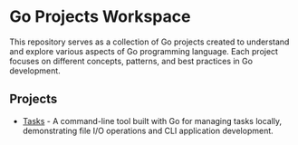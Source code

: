 # Go Projects Workspace

This repository serves as a collection of Go projects created to understand and explore various aspects of Go programming language. Each project focuses on different concepts, patterns, and best practices in Go development.

## Projects

- [Tasks](./tasks) - A command-line tool built with Go for managing tasks locally, demonstrating file I/O operations and CLI application development.

